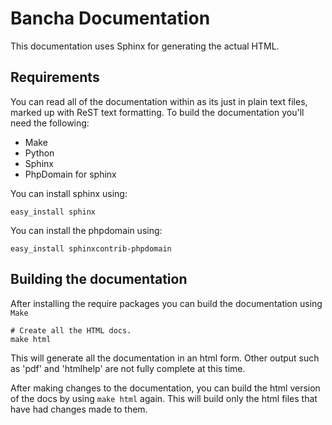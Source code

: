 Bancha Documentation
=====================

This documentation uses Sphinx for generating the actual HTML.

Requirements
------------

You can read all of the documentation within as its just in plain text files, marked up with ReST text formatting.  To build the documentation you'll need the following:

* Make
* Python
* Sphinx
* PhpDomain for sphinx

You can install sphinx using:

	easy_install sphinx

You can install the phpdomain using:

	easy_install sphinxcontrib-phpdomain

Building the documentation
--------------------------

After installing the require packages you can build the documentation using `Make`

	# Create all the HTML docs.
	make html

This will generate all the documentation in an html form.  Other output such as 'pdf' and 'htmlhelp' are not fully complete at this time.

After making changes to the documentation, you can build the html version of the docs by using `make html` again.  This will build only the html files that have had changes made to them.

